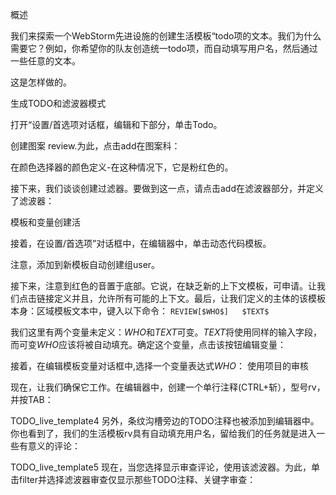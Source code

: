 概述

我们来探索一个WebStorm先进设施的创建生活模板“todo项的文本。我们为什么需要它？例如，你希望你的队友创造统一todo项，而自动填写用户名，然后通过一些任意的文本。

这是怎样做的。

生成TODO和滤波器模式

打开“设置/首选项对话框，编辑和下部分，单击Todo。

创建图案 review.为此，点击add在图案科：

在颜色选择器的颜色定义-在这种情况下，它是粉红色的。

接下来，我们谈谈创建过滤器。要做到这一点，请点击add在滤波器部分，并定义了滤波器：

模板和变量创建活

接着，在设置/首选项”对话框中，在编辑器中，单击动态代码模板。



注意，添加到新模板自动创建组user。

接下来，注意到红色的音置于底部。它说，在缺乏新的上下文模板，可申请。让我们点击链接定义并且，允许所有可能的上下文。最后，让我们定义的主体的该模板本身：区域模板文本中，键入以下命令：
`REVIEW[$WHO$]   $TEXT$`
    
我们这里有两个变量未定义：$WHO$和$TEXT$可变。$TEXT$将使用同样的输入字段，而可变$WHO$应该将被自动填充。确定这个变量，点击该按钮编辑变量：

接着，在编辑模板变量对话框中,选择一个变量表达式$WHO$：
使用项目的审核

现在，让我们确保它工作。在编辑器中，创建一个单行注释(CTRL+斩），型号rv，并按TAB：

TODO_live_template4
另外，条纹沟槽旁边的TODO注释也被添加到编辑器中。你也看到了，我们的生活模板rv具有自动填充用户名，留给我们的任务就是进入一些有意义的评论：

TODO_live_template5
现在，当您选择显示审查评论，使用该滤波器。为此，单击filter并选择滤波器审查仅显示那些TODO注释、关键字审查：
